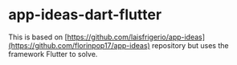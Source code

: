 # app-ideas-dart-flutter
This is based on [https://github.com/laisfrigerio/app-ideas](https://github.com/florinpop17/app-ideas) repository but uses the framework Flutter to solve.
